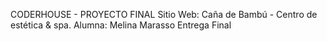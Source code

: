 CODERHOUSE - PROYECTO FINAL
Sitio Web: Caña de Bambú - Centro de estética & spa.
Alumna: Melina Marasso
Entrega Final